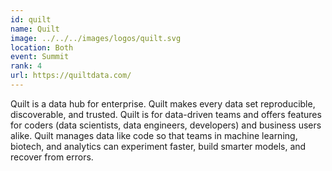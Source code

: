 ```yaml
---
id: quilt
name: Quilt
image: ../../../images/logos/quilt.svg
location: Both
event: Summit
rank: 4
url: https://quiltdata.com/
---
```

Quilt is a data hub for enterprise. Quilt makes every data set reproducible, discoverable, and trusted. Quilt is for data-driven teams and offers features for coders (data scientists, data engineers, developers) and business users alike. Quilt manages data like code so that teams in machine learning, biotech, and analytics can experiment faster, build smarter models, and recover from errors.
